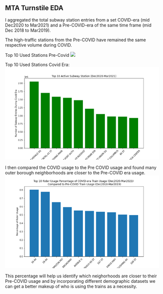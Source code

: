 ## MTA Turnstile EDA

I aggregated the total subway station entries from a set COVID-era (mid Dec2020 to Mar2021) and a Pre-COVID-era of the same time frame (mid Dec 2018 to Mar2019).

The high-traffic stations from the Pre-COVID have remained the same respective volume during COVID. 

Top 10 Used Stations Pre-Covid
![](PreCoivdEraUsage.png) 




Top 10 Used Stations Covid Era:
![](COVIDEraUsage.png)









I then compared the COVID usage to the Pre COVID usage and found many outer borough neighborhoods are closer to the Pre-COVID era usage. 
![](RiderPercentage.png)






This percentage will help us identify which neighorhoods are closer to their Pre-COVID usage and by incorporating different demographic datasets we can get a better makeup of who is using the trains as a necessity.

